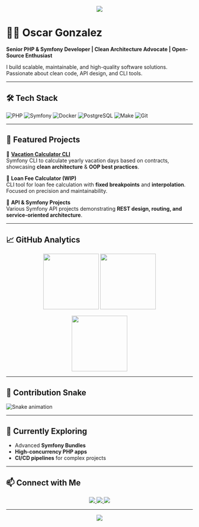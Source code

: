 <!-- Header Animation -->
<p align="center">
  <img src="https://capsule-render.vercel.app/api?type=waving&color=gradient&text=Hi%20there,%20I'm%20Oscar%20Gonzalez%20👋&fontColor=fff&height=180&section=header&fontSize=32&fontAlignY=40" />
</p>

# 👨‍💻 Oscar Gonzalez

**Senior PHP & Symfony Developer | Clean Architecture Advocate | Open-Source Enthusiast**

I build scalable, maintainable, and high-quality software solutions. Passionate about clean code, API design, and CLI tools.

---

## 🛠️ Tech Stack

![PHP](https://img.shields.io/badge/PHP-777BB4?style=for-the-badge&logo=php&logoColor=white)
![Symfony](https://img.shields.io/badge/Symfony-000000?style=for-the-badge&logo=symfony&logoColor=white)
![Docker](https://img.shields.io/badge/Docker-2496ED?style=for-the-badge&logo=docker&logoColor=white)
![PostgreSQL](https://img.shields.io/badge/PostgreSQL-316192?style=for-the-badge&logo=postgresql&logoColor=white)
![Make](https://img.shields.io/badge/Make-1A1A1A?style=for-the-badge&logo=gnu&logoColor=white)
![Git](https://img.shields.io/badge/Git-F05032?style=for-the-badge&logo=git&logoColor=white)

---

## 📂 Featured Projects

🔹 **[Vacation Calculator CLI](https://github.com/odeg36/oscar-gonzalez-fruits-and-vegetables-challenge)**  
Symfony CLI to calculate yearly vacation days based on contracts, showcasing **clean architecture** & **OOP best practices**.  

🔹 **Loan Fee Calculator (WIP)**  
CLI tool for loan fee calculation with **fixed breakpoints** and **interpolation**. Focused on precision and maintainability.  

🔹 **API & Symfony Projects**  
Various Symfony API projects demonstrating **REST design, routing, and service-oriented architecture**.  

---

## 📈 GitHub Analytics

<p align="center">
  <img src="https://github-readme-stats.vercel.app/api?username=odeg36&show_icons=true&theme=radical" height="150"/>
  <img src="https://github-readme-streak-stats.herokuapp.com/?user=odeg36&theme=radical" height="150"/>
</p>

<p align="center">
  <img src="https://github-readme-stats.vercel.app/api/top-langs/?username=odeg36&layout=compact&theme=radical" height="150"/>
</p>

---

## 🐍 Contribution Snake

![Snake animation](https://github.com/odeg36/odeg36/blob/output/github-contribution-grid-snake.svg)

---

## 🌱 Currently Exploring

- Advanced **Symfony Bundles**  
- **High-concurrency PHP apps**  
- **CI/CD pipelines** for complex projects  

---

## 📫 Connect with Me

<p align="center">
  <a href="https://www.linkedin.com/in/your-linkedin">
    <img src="https://img.shields.io/badge/LinkedIn-0077B5?style=for-the-badge&logo=linkedin&logoColor=white"/>
  </a>
  <a href="mailto:your.email@example.com">
    <img src="https://img.shields.io/badge/Email-D14836?style=for-the-badge&logo=gmail&logoColor=white"/>
  </a>
  <a href="https://yourwebsite.com">
    <img src="https://img.shields.io/badge/Portfolio-24292e?style=for-the-badge&logo=githubpages&logoColor=white"/>
  </a>
</p>

---

<p align="center">
  <img src="https://capsule-render.vercel.app/api?type=waving&color=gradient&height=100&section=footer"/>
</p>
